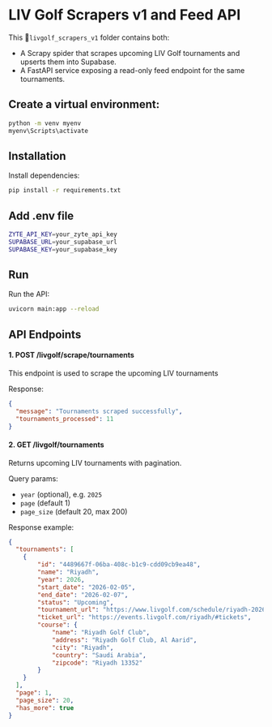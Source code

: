# LIV Golf Scrapers v1 and Feed API

This 📂`livgolf_scrapers_v1` folder contains both:
- A Scrapy spider that scrapes upcoming LIV Golf tournaments and upserts them into Supabase.
- A FastAPI service exposing a read-only feed endpoint for the same tournaments.

## Create a virtual environment:
```bash
python -m venv myenv
myenv\Scripts\activate
```

## Installation

Install dependencies:
```bash
pip install -r requirements.txt
```

## Add .env file
```bash
ZYTE_API_KEY=your_zyte_api_key
SUPABASE_URL=your_supabase_url
SUPABASE_KEY=your_supabase_key
```

## Run

Run the API:
```bash
uvicorn main:app --reload
```

## API Endpoints

#### 1. POST /livgolf/scrape/tournaments
This endpoint is used to scrape the upcoming LIV tournaments

Response:
```json
{
  "message": "Tournaments scraped successfully",
  "tournaments_processed": 11
}
```

#### 2. GET /livgolf/tournaments
Returns upcoming LIV tournaments with pagination.

Query params:
- `year` (optional), e.g. `2025`
- `page` (default 1)
- `page_size` (default 20, max 200)

Response example:
```json
{
  "tournaments": [
    {
        "id": "4489667f-06ba-408c-b1c9-cdd09cb9ea48",
        "name": "Riyadh",
        "year": 2026,
        "start_date": "2026-02-05",
        "end_date": "2026-02-07",
        "status": "Upcoming",
        "tournament_url": "https://www.livgolf.com/schedule/riyadh-2026",
        "ticket_url": "https://events.livgolf.com/riyadh/#tickets",
        "course": {
            "name": "Riyadh Golf Club",
            "address": "Riyadh Golf Club, Al Aarid",
            "city": "Riyadh",
            "country": "Saudi Arabia",
            "zipcode": "Riyadh 13352"
        }
    }
  ],
  "page": 1,
  "page_size": 20,
  "has_more": true
}
```


